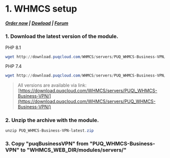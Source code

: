 # 1. WHMCS setup

#####  [Order now](https://puqcloud.com/index.php?rp=/store/whmcs-module-hestiacp) | [Dowload](https://panel.puqcloud.com/link.php?id=33) | [Forum](https://panel.puqcloud.com/link.php?id=39)

### 1. Download the latest version of the module.

PHP 8.1

```Powershell
wget http://download.puqcloud.com/WHMCS/servers/PUQ_WHMCS-Business-VPN/PUQ_WHMCS-Business-VPN-latest.zip
```

PHP 7.4

```Powershell
wget http://download.puqcloud.com/WHMCS/servers/PUQ_WHMCS-Business-VPN/php74/PUQ_WHMCS-Business-VPN-latest.zip
```

>All versions are available via link: [https://download.puqcloud.com/WHMCS/servers/PUQ\_WHMCS-Business-VPN/](https://download.puqcloud.com/WHMCS/servers/PUQ_WHMCS-Business-VPN/)

#####  

### 2. Unzip the archive with the module.

```Powershell
unzip PUQ_WHMCS-Business-VPN-latest.zip
```

#####  

### 3. Copy "puqBusinessVPN" from "PUQ\_WHMCS-Business-VPN" to "WHMCS\_WEB\_DIR/modules/servers/"
